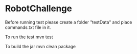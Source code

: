 # RobotChallenge

Before running test please create a folder "testData" and place commands.txt file in it.

To run the test
mvn test


To build the jar 
mvn clean package
